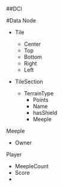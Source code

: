 ##DCI

#Data
Node
- Tile
    - Center
    - Top
    - Bottom
    - Right
    - Left

- TileSection
    - TerrainType
        - Points
        - Name
        - hasShield
        - Meeple

Meeple
- Owner

Player
- MeepleCount
- Score
- 
